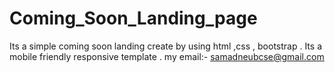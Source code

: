 # Coming_Soon_Landing_page
Its a simple coming soon landing create by using html ,css , bootstrap . Its a mobile friendly responsive template . my email:- samadneubcse@gmail.com 

